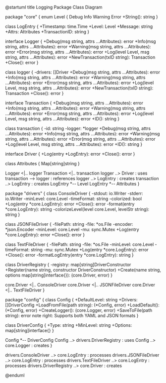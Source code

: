@startuml
title Logging Package Class Diagram

package "core" {
  enum Level {
    Debug
    Info
    Warning
    Error
    +String(): string
  }

  class LogEntry {
    +Timestamp: time.Time
    +Level: Level
    +Message: string
    +Attrs: Attributes
    +TransactionID: string
  }

  interface Logger {
    +Debug(msg string, attrs ...Attributes): error
    +Info(msg string, attrs ...Attributes): error
    +Warning(msg string, attrs ...Attributes): error
    +Error(msg string, attrs ...Attributes): error
    +Log(level Level, msg string, attrs ...Attributes): error
    +NewTransaction(txID string): Transaction
    +Close(): error
  }

  class logger {
    -drivers: []Driver
    +Debug(msg string, attrs ...Attributes): error
    +Info(msg string, attrs ...Attributes): error
    +Warning(msg string, attrs ...Attributes): error
    +Error(msg string, attrs ...Attributes): error
    +Log(level Level, msg string, attrs ...Attributes): error
    +NewTransaction(txID string): Transaction
    +Close(): error
  }

  interface Transaction {
    +Debug(msg string, attrs ...Attributes): error
    +Info(msg string, attrs ...Attributes): error
    +Warning(msg string, attrs ...Attributes): error
    +Error(msg string, attrs ...Attributes): error
    +Log(level Level, msg string, attrs ...Attributes): error
    +ID(): string
  }

  class transaction {
    -id: string
    -logger: *logger
    +Debug(msg string, attrs ...Attributes): error
    +Info(msg string, attrs ...Attributes): error
    +Warning(msg string, attrs ...Attributes): error
    +Error(msg string, attrs ...Attributes): error
    +Log(level Level, msg string, attrs ...Attributes): error
    +ID(): string
  }

  interface Driver {
    +Log(entry *LogEntry): error
    +Close(): error
  }

  class Attributes {
    Map[string]string
  }

  Logger <|.. logger
  Transaction <|.. transaction
  logger ..> Driver : uses
  transaction --> logger : references
  logger ..> LogEntry : creates
  transaction ..> LogEntry : creates
  LogEntry *-- Level
  LogEntry *-- Attributes
}

package "drivers" {
  class ConsoleDriver {
    -stdout: io.Writer
    -stderr: io.Writer
    -minLevel: core.Level
    -timeFormat: string
    -colorized: bool
    +Log(entry *core.LogEntry): error
    +Close(): error
    -format(entry *core.LogEntry): string
    -colorizeLevel(level core.Level, levelStr string): string
  }

  class JSONFileDriver {
    -filePath: string
    -file: *os.File
    -encoder: *json.Encoder
    -minLevel: core.Level
    -mu: sync.Mutex
    +Log(entry *core.LogEntry): error
    +Close(): error
  }

  class TextFileDriver {
    -filePath: string
    -file: *os.File
    -minLevel: core.Level
    -timeFormat: string
    -mu: sync.Mutex
    +Log(entry *core.LogEntry): error
    +Close(): error
    -formatLogEntry(entry *core.LogEntry): string
  }

  class DriverRegistry {
    -registry: map[string]DriverConstructor
    +Register(name string, constructor DriverConstructor)
    +Create(name string, options map[string]interface{}): (core.Driver, error)
  }

  core.Driver <|.. ConsoleDriver
  core.Driver <|.. JSONFileDriver
  core.Driver <|.. TextFileDriver
}

package "config" {
  class Config {
    +DefaultLevel: string
    +Drivers: []DriverConfig
    +LoadFromFile(path string): (*Config, error)
    +LoadDefault(): (*Config, error)
    +CreateLogger(): (core.Logger, error)
    +SaveToFile(path string): error
    note right: Supports both YAML and JSON formats
  }

  class DriverConfig {
    +Type: string
    +MinLevel: string
    +Options: map[string]interface{}
  }

  Config *-- DriverConfig
  Config ..> drivers.DriverRegistry : uses
  Config ..> core.Logger : creates
}

drivers.ConsoleDriver ..> core.LogEntry : processes
drivers.JSONFileDriver ..> core.LogEntry : processes
drivers.TextFileDriver ..> core.LogEntry : processes
drivers.DriverRegistry ..> core.Driver : creates

@enduml